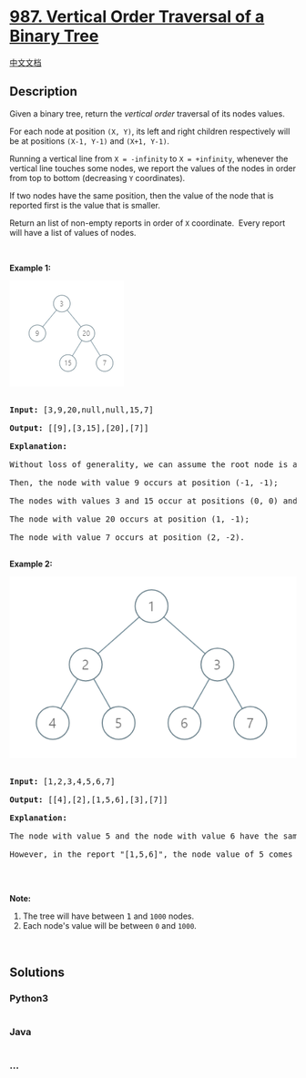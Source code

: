 # [987. Vertical Order Traversal of a Binary Tree](https://leetcode.com/problems/vertical-order-traversal-of-a-binary-tree)

[中文文档](/solution/0900-0999/0987.Vertical%20Order%20Traversal%20of%20a%20Binary%20Tree/README.md)

## Description

<p>Given a binary tree, return the <em>vertical order</em> traversal of its nodes&nbsp;values.</p>

<p>For each node at position <code>(X, Y)</code>, its left and right children respectively&nbsp;will be at positions <code>(X-1, Y-1)</code> and <code>(X+1, Y-1)</code>.</p>

<p>Running a vertical line from <code>X = -infinity</code> to <code>X = +infinity</code>, whenever the vertical line touches some nodes, we report the values of the nodes in order from top to bottom (decreasing <code>Y</code> coordinates).</p>

<p>If two nodes have the same position, then the value of the node that is reported first is the value that is smaller.</p>

<p>Return an list&nbsp;of non-empty reports in order of <code>X</code> coordinate.&nbsp; Every report will have a list of values of nodes.</p>

<p>&nbsp;</p>

<p><strong>Example 1:</strong></p>

![](./images/1236_example_1.png)

<div>

<pre>

<strong>Input: </strong><span id="example-input-1-1">[3,9,20,null,null,15,7]</span>

<strong>Output: </strong><span id="example-output-1">[[9],[3,15],[20],[7]]</span>

<strong>Explanation: </strong>

Without loss of generality, we can assume the root node is at position (0, 0):

Then, the node with value 9 occurs at position (-1, -1);

The nodes with values 3 and 15 occur at positions (0, 0) and (0, -2);

The node with value 20 occurs at position (1, -1);

The node with value 7 occurs at position (2, -2).

</pre>

<div>

<p><strong>Example 2:</strong></p>

![](./images/tree2.png)

<pre>

<strong>Input: </strong><span id="example-input-2-1">[1,2,3,4,5,6,7]</span>

<strong>Output: </strong><span id="example-output-2">[[4],[2],[1,5,6],[3],[7]]</span>

<strong>Explanation: </strong>

The node with value 5 and the node with value 6 have the same position according to the given scheme.

However, in the report &quot;[1,5,6]&quot;, the node value of 5 comes first since 5 is smaller than 6.

</pre>

<p>&nbsp;</p>

</div>

<p><strong>Note:</strong></p>

<ol>
	<li>The tree will have between <font face="monospace">1</font>&nbsp;and <code>1000</code> nodes.</li>
	<li>Each node&#39;s value will be between <code>0</code> and <code>1000</code>.</li>
</ol>

</div>

<div>

<div>&nbsp;</div>

</div>

## Solutions

<!-- tabs:start -->

### **Python3**

```python

```

### **Java**

```java

```

### **...**

```

```

<!-- tabs:end -->

